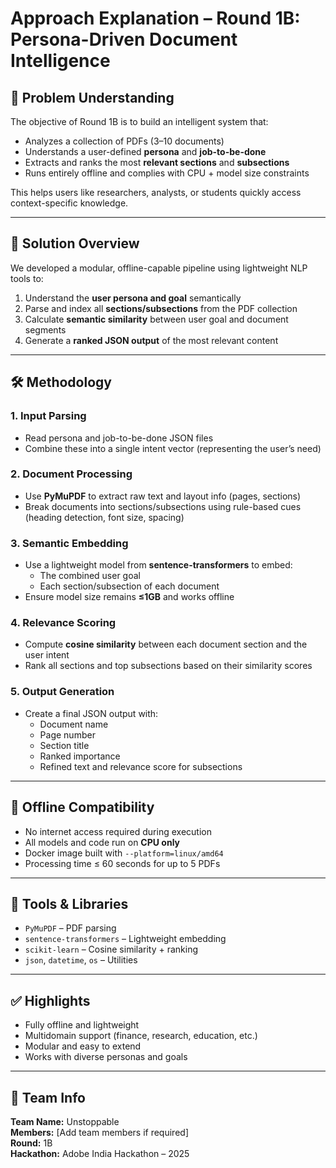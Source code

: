# Approach Explanation – Round 1B: Persona-Driven Document Intelligence

## 🧠 Problem Understanding

The objective of Round 1B is to build an intelligent system that:
- Analyzes a collection of PDFs (3–10 documents)
- Understands a user-defined **persona** and **job-to-be-done**
- Extracts and ranks the most **relevant sections** and **subsections**
- Runs entirely offline and complies with CPU + model size constraints

This helps users like researchers, analysts, or students quickly access context-specific knowledge.

---

## 🧩 Solution Overview

We developed a modular, offline-capable pipeline using lightweight NLP tools to:
1. Understand the **user persona and goal** semantically
2. Parse and index all **sections/subsections** from the PDF collection
3. Calculate **semantic similarity** between user goal and document segments
4. Generate a **ranked JSON output** of the most relevant content

---

## 🛠️ Methodology

### 1. Input Parsing
- Read persona and job-to-be-done JSON files
- Combine these into a single intent vector (representing the user’s need)

### 2. Document Processing
- Use **PyMuPDF** to extract raw text and layout info (pages, sections)
- Break documents into sections/subsections using rule-based cues (heading detection, font size, spacing)

### 3. Semantic Embedding
- Use a lightweight model from **sentence-transformers** to embed:
  - The combined user goal
  - Each section/subsection of each document
- Ensure model size remains **≤1GB** and works offline

### 4. Relevance Scoring
- Compute **cosine similarity** between each document section and the user intent
- Rank all sections and top subsections based on their similarity scores

### 5. Output Generation
- Create a final JSON output with:
  - Document name
  - Page number
  - Section title
  - Ranked importance
  - Refined text and relevance score for subsections

---

## 🧪 Offline Compatibility

- No internet access required during execution
- All models and code run on **CPU only**
- Docker image built with `--platform=linux/amd64`
- Processing time ≤ 60 seconds for up to 5 PDFs

---

## 🧰 Tools & Libraries

- `PyMuPDF` – PDF parsing
- `sentence-transformers` – Lightweight embedding
- `scikit-learn` – Cosine similarity + ranking
- `json`, `datetime`, `os` – Utilities

---

## ✅ Highlights

- Fully offline and lightweight
- Multidomain support (finance, research, education, etc.)
- Modular and easy to extend
- Works with diverse personas and goals

---

## 👤 Team Info

**Team Name:** Unstoppable  
**Members:** [Add team members if required]  
**Round:** 1B  
**Hackathon:** Adobe India Hackathon – 2025

